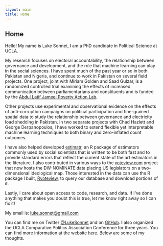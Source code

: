 ```yaml
---
layout: main
title: Home
---
```


## Home

Hello! My name is Luke Sonnet, I am a PhD candidate in Political Science at UCLA.

My research focuses on electoral accountability, the relationship between governance and development, and the role that machine learning can play in the social sciences. I have spent much of the past year or so in both Pakistan and Nigeria, and continue to work in Pakistan on several field projects. One project, joint with Miriam Golden and Saad Gulzar, is a randomized controlled trial examining the effects of increased communication between parliamentarians and constituents and is funded by the [Abdul Latif Jameel Poverty Action Lab](https://www.povertyactionlab.org/).

Other projects use experimental and observational evidence on the effects of anti-corruption campaigns on political participation and fine-grained spatial data to study the relationship between governance and electricity load shedding in Pakistan. In two separate projects with Chad Hazlett and George Derpanopoulos, I have worked to extend flexible yet interpretable machine learning techniques to both binary and zero-inflated count outcomes.

I have also helped developed [estimatr](estimatr.declaredesign.org), an R package of estimators commonly used by social scientists that is written to be both fast and to provide standard errors that reflect the current state of the art estimators in the literature. I also contributed in various ways to the [voteview.com](voteview.com) project that now hosts the DW-NOMINATE data placing US legislators on a two-dimensional ideological map. Those interested in the data can use the R package I built, [Rvoteview](https://github.com/voteview/Rvoteview), to query our database and download portions of it.

Lastly, I care about open access to code, research, and data. If I've done anything that makes you doubt this is true, let me know right away so I can fix it!

My email is: [luke.sonnet@gmail.com](mailto:luke.sonnet@gmail.com)

You can find me on Twitter <a href="http://twitter.com/LukeSonnet">@LukeSonnet</a> and on <a href="http://github.com/lukesonnet">GitHub</a>. I also organized the UCLA Comparative Politics Association Conference for three years. You can find more information at the website <a href="http://polisci.ucla.edu/content/compass">here</a>. Below are some of my thoughts.
